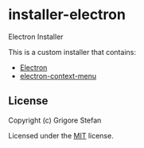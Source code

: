 # installer-electron
Electron Installer

This is a custom installer that contains:
* [Electron](https://www.electronjs.org/)
* [electron-context-menu](https://www.npmjs.com/package/electron-context-menu)

## License

Copyright (c) Grigore Stefan

Licensed under the [MIT](LICENSE) license.

